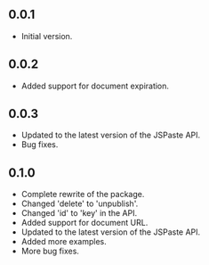 ## 0.0.1

- Initial version.

## 0.0.2

- Added support for document expiration.

## 0.0.3

- Updated to the latest version of the JSPaste API.
- Bug fixes.

## 0.1.0

- Complete rewrite of the package.
- Changed 'delete' to 'unpublish'.
- Changed 'id' to 'key' in the API.
- Added support for document URL.
- Updated to the latest version of the JSPaste API.
- Added more examples.
- More bug fixes.